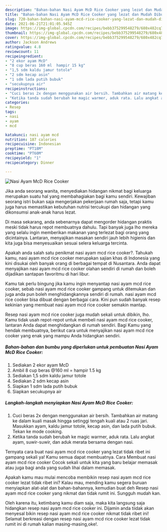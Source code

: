 ```yaml
---
description: "Bahan-bahan Nasi Ayam McD Rice Cooker yang lezat dan Mudah Dibuat"
title: "Bahan-bahan Nasi Ayam McD Rice Cooker yang lezat dan Mudah Dibuat"
slug: 720-bahan-bahan-nasi-ayam-mcd-rice-cooker-yang-lezat-dan-mudah-dibuat
date: 2021-06-21T21:01:05.945Z
image: https://img-global.cpcdn.com/recipes/bebb375299548279/680x482cq70/nasi-ayam-mcd-rice-cooker-foto-resep-utama.jpg
thumbnail: https://img-global.cpcdn.com/recipes/bebb375299548279/680x482cq70/nasi-ayam-mcd-rice-cooker-foto-resep-utama.jpg
cover: https://img-global.cpcdn.com/recipes/bebb375299548279/680x482cq70/nasi-ayam-mcd-rice-cooker-foto-resep-utama.jpg
author: Jackson Andrews
ratingvalue: 4.8
reviewcount: 11
recipeingredient:
- "2 ekor ayam McD"
- "8 cup beras 160 ml  hampir 15 kg"
- "1,5 sdm kaldu jamur totole"
- "2 sdm kecap asin"
- "1 sdm lada putih bubuk"
- "secukupnya air"
recipeinstructions:
- "Cuci beras 2x dengan menggunakan air bersih. Tambahkan air matang ke dalam kuali masak hingga setinggi tengah kuali atau 2 ruas jari. Masukkan ayam, kaldu jamur totole, kecap asin, dan lada putih bubuk. Tekan ke mode cooking."
- "Ketika tanda sudah berubah ke magic warmer, aduk rata. Lalu angkat ayam, suwir-suwir, dan aduk merata bersama dengan nasi."
categories:
- Resep
tags:
- nasi
- ayam
- mcd

katakunci: nasi ayam mcd 
nutrition: 187 calories
recipecuisine: Indonesian
preptime: "PT18M"
cooktime: "PT60M"
recipeyield: "1"
recipecategory: Dinner

---
```



![Nasi Ayam McD Rice Cooker](https://img-global.cpcdn.com/recipes/bebb375299548279/680x482cq70/nasi-ayam-mcd-rice-cooker-foto-resep-utama.jpg)

Jika anda seorang wanita, menyediakan hidangan nikmat bagi keluarga merupakan suatu hal yang membahagiakan bagi kamu sendiri. Kewajiban seorang istri bukan saja mengerjakan pekerjaan rumah saja, tetapi kamu juga harus memastikan kebutuhan nutrisi tercukupi dan hidangan yang dikonsumsi anak-anak harus lezat.

Di masa  sekarang, anda sebenarnya dapat mengorder hidangan praktis meski tidak harus repot membuatnya dahulu. Tapi banyak juga lho mereka yang selalu ingin memberikan makanan yang terlezat bagi orang yang dicintainya. Lantaran, menyajikan masakan sendiri jauh lebih higienis dan kita juga bisa menyesuaikan sesuai selera keluarga tercinta. 



Apakah anda salah satu penikmat nasi ayam mcd rice cooker?. Tahukah kamu, nasi ayam mcd rice cooker merupakan sajian khas di Indonesia yang kini disukai oleh banyak orang di berbagai tempat di Nusantara. Anda dapat menyajikan nasi ayam mcd rice cooker olahan sendiri di rumah dan boleh dijadikan santapan favoritmu di hari libur.

Kamu tak perlu bingung jika kamu ingin menyantap nasi ayam mcd rice cooker, sebab nasi ayam mcd rice cooker gampang untuk ditemukan dan juga anda pun boleh menghidangkannya sendiri di rumah. nasi ayam mcd rice cooker bisa dibuat dengan berbagai cara. Kini pun sudah banyak resep kekinian yang membuat nasi ayam mcd rice cooker semakin mantap.

Resep nasi ayam mcd rice cooker juga mudah sekali untuk dibikin, lho. Kamu tidak usah repot-repot untuk membeli nasi ayam mcd rice cooker, lantaran Anda dapat menghidangkan di rumah sendiri. Bagi Kamu yang hendak membuatnya, berikut cara untuk menyajikan nasi ayam mcd rice cooker yang enak yang mampu Anda hidangkan sendiri.

<!--inarticleads1-->

##### Bahan-bahan dan bumbu yang diperlukan untuk pembuatan Nasi Ayam McD Rice Cooker:

1. Sediakan 2 ekor ayam McD
1. Ambil 8 cup beras @160 ml = hampir 1.5 kg
1. Sediakan 1,5 sdm kaldu jamur totole
1. Sediakan 2 sdm kecap asin
1. Siapkan 1 sdm lada putih bubuk
1. Siapkan secukupnya air




<!--inarticleads2-->

##### Langkah-langkah menyiapkan Nasi Ayam McD Rice Cooker:

1. Cuci beras 2x dengan menggunakan air bersih. Tambahkan air matang ke dalam kuali masak hingga setinggi tengah kuali atau 2 ruas jari. Masukkan ayam, kaldu jamur totole, kecap asin, dan lada putih bubuk. Tekan ke mode cooking.
1. Ketika tanda sudah berubah ke magic warmer, aduk rata. Lalu angkat ayam, suwir-suwir, dan aduk merata bersama dengan nasi.




Ternyata cara buat nasi ayam mcd rice cooker yang lezat tidak ribet ini gampang sekali ya! Kamu semua dapat membuatnya. Cara Membuat nasi ayam mcd rice cooker Cocok sekali untuk kita yang baru belajar memasak atau juga bagi anda yang sudah lihai dalam memasak.

Apakah kamu mau mulai mencoba membikin resep nasi ayam mcd rice cooker lezat tidak ribet ini? Kalau mau, mending kamu segera buruan menyiapkan alat-alat dan bahan-bahannya, kemudian buat deh Resep nasi ayam mcd rice cooker yang nikmat dan tidak rumit ini. Sungguh mudah kan. 

Oleh karena itu, ketimbang kamu diam saja, maka kita langsung saja hidangkan resep nasi ayam mcd rice cooker ini. Dijamin anda tiidak akan menyesal bikin resep nasi ayam mcd rice cooker nikmat tidak ribet ini! Selamat berkreasi dengan resep nasi ayam mcd rice cooker lezat tidak rumit ini di rumah kalian masing-masing,oke!.

